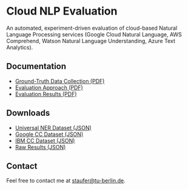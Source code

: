 # Cloud NLP Evaluation
An automated, experiment-driven evaluation of cloud-based Natural Language Processing services (Google Cloud Natural Language, AWS Comprehend, Watson Natural Language Understanding, Azure Text Analytics).

## Documentation

* [Ground-Truth Data Collection (PDF)](https://google.com)
* [Evaluation Approach (PDF)](https://google.com)
* [Evaluation Results (PDF)](https://google.com)

## Downloads

* [Universal NER Dataset (JSON)](https://github.com/dimitristaufer/Cloud-NLP-Evaluation/releases/download/v1.0/NER.json.gz)
* [Google CC Dataset (JSON)](https://github.com/dimitristaufer/Cloud-NLP-Evaluation/releases/download/v1.0/CC_Google.json.gz)
* [IBM CC Dataset (JSON)](https://github.com/dimitristaufer/Cloud-NLP-Evaluation/releases/download/v1.0/CC_IBM.json.gz)
* [Raw Results (JSON)](https://github.com/dimitristaufer/Cloud-NLP-Evaluation/releases/download/v1.0/Raw_Evaluation_Results.zip)

## Contact

Feel free to contact me at [staufer@tu-berlin.de](mailto:staufer@tu-berlin.de).
